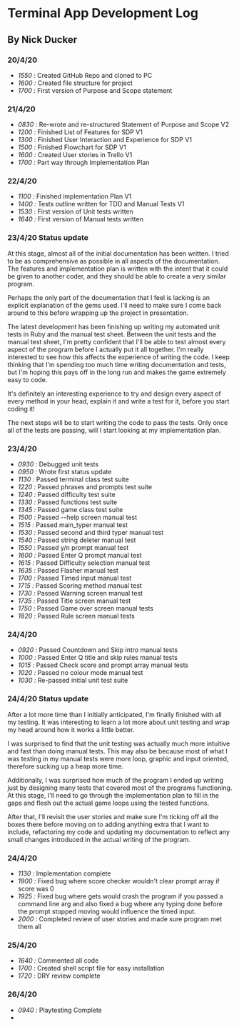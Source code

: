 # Terminal App Development Log

## By Nick Ducker

### 20/4/20
* *1550 :* Created GitHub Repo and cloned to PC
* *1600 :* Created file structure for project
* *1700 :* First version of Purpose and Scope statement

### 21/4/20
* *0830 :* Re-wrote and re-structured Statement of Purpose and Scope V2
* *1200 :* Finished List of Features for SDP V1
* *1300 :* Finished User Interaction and Experience for SDP V1
* *1500 :* Finished Flowchart for SDP V1
* *1600 :* Created User stories in Trello V1
* *1700 :* Part way through Implementation Plan

### 22/4/20
* *1100 :* Finished implementation Plan V1
* *1400 :* Tests outline written for TDD and Manual Tests V1
* *1530 :* First version of Unit tests written
* *1640 :* First version of Manual tests written

### 23/4/20 Status update
At this stage, almost all of the initial documentation has been written. I tried to be as comprehensive as possible in all aspects of the documentation. The features and implementation plan is written with the intent that it could be given to another coder, and they should be able to create a very similar program. 

Perhaps the only part of the documentation that I feel is lacking is an explicit explanation of the gems used. I'll need to make sure I come back around to this before wrapping up the project in presentation.

The latest development has been finishing up writing my automated unit tests in Ruby and the manual test sheet. Between the unit tests and the manual test sheet, I'm pretty confident that I'll be able to test almost every aspect of the program before I actually put it all together. I'm really interested to see how this affects the experience of writing the code. I keep thinking that I'm spending too much time writing documentation and tests, but I'm hoping this pays off in the long run and makes the game extremely easy to code.

It's definitely an interesting experience to try and design every aspect of every method in your head, explain it and write a test for it, before you start coding it!

The next steps will be to start writing the code to pass the tests. Only once all of the tests are passing, will I start looking at my implementation plan.

### 23/4/20
* *0930 :* Debugged unit tests
* *0950 :* Wrote first status update
* *1130 :* Passed terminal class test suite
* *1220 :* Passed phrases and prompts test suite
* *1240 :* Passed difficulty test suite
* *1330 :* Passed functions test suite
* *1345 :* Passed game class test suite
* *1500 :* Passed --help screen manual test
* *1515 :* Passed main_typer manual test
* *1530 :* Passed second and third typer manual test
* *1540 :* Passed string deleter manual test
* *1550 :* Passed y/n prompt manual test
* *1600 :* Passed Enter Q prompt manual test
* *1615 :* Passed Difficulty selection manual test
* *1635 :* Passed Flasher manual test
* *1700 :* Passed Timed input manual test
* *1715 :* Passed Scoring method manual test
* *1730 :* Passed Warning screen manual test
* *1735 :* Passed Title screen manual test
* *1750 :* Passed Game over screen manual tests
* *1820 :* Passed Rule screen manual tests

### 24/4/20
* *0920 :* Passed Countdown and Skip intro manual tests
* *1000 :* Passed Enter Q title and skip rules manual tests
* *1015 :* Passed Check score and prompt array manual tests
* *1020 :* Passed no colour mode manual test
* *1030 :* Re-passed initial unit test suite

### 24/4/20 Status update
After a lot more time than I initially anticipated, I'm finally finished with all my testing. It was interesting to learn a lot more about unit testing and wrap my head around how it works a little better. 

I was surprised to find that the unit testing was actually much more intuitive and fast than doing manual tests. This may also be because most of what I was testing in my manual tests were more loop, graphic and input oriented, therefore sucking up a heap more time.

Additionally, I was surprised how much of the program I ended up writing just by designing many tests that covered most of the programs functioning. At this stage, I'll need to go through the implementation plan to fill in the gaps and flesh out the actual game loops using the tested functions. 

After that, I'll revisit the user stories and make sure I'm ticking off all the boxes there before moving on to adding anything extra that I want to include, refactoring my code and updating my documentation to reflect any small changes introduced in the actual writing of the program.

### 24/4/20
* *1130 :* Implementation complete
* *1900 :* Fixed bug where score checker wouldn't clear prompt array if score was 0
* *1925 :* Fixed bug where gets would crash the program if you passed a command line arg and also fixed a bug where any typing done before the prompt stopped moving would influence the timed input.
* *2000 :* Completed review of user stories and made sure program met them all

### 25/4/20
* *1640 :* Commented all code
* *1700 :* Created shell script file for easy installation
* *1720 :* DRY review complete
  
### 26/4/20
* *0940 :* Playtesting Complete
* 